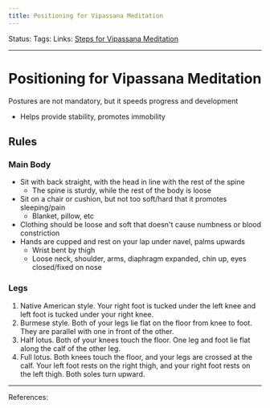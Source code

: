 ```yaml
---
title: Positioning for Vipassana Meditation
---
```

Status:
Tags:
Links: [Steps for Vipassana Meditation](out/steps-for-vipassana-meditation.md)
___
# Positioning for Vipassana Meditation
Postures are not mandatory, but it speeds progress and development
- Helps provide stability, promotes immobility
## Rules
### Main Body
- Sit with back straight, with the head in line with the rest of the spine
	- The spine is sturdy, while the rest of the body is loose
- Sit on a chair or cushion, but not too soft/hard that it promotes sleeping/pain
	- Blanket, pillow, etc
- Clothing should be loose and soft that doesn't cause numbness or blood constriction
- Hands are cupped and rest on your lap under navel, palms upwards
	- Wrist bent by thigh
	- Loose neck, shoulder, arms, diaphragm expanded, chin up, eyes closed/fixed on nose
### Legs
1. Native American style. Your right foot is tucked under the left knee and left foot is tucked under your right knee.
 
2. Burmese style. Both of your legs lie flat on the floor from knee to foot. They are parallel with one in front of the other.
 
3. Half lotus. Both of your knees touch the floor. One leg and foot lie flat along the calf of the other leg.
 
4. Full lotus. Both knees touch the floor, and your legs are crossed at the calf. Your left foot rests on the right thigh, and your right foot rests on the left thigh. Both soles turn upward.

___
References: